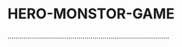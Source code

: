 # HERO-MONSTOR-GAME
................................................................................
